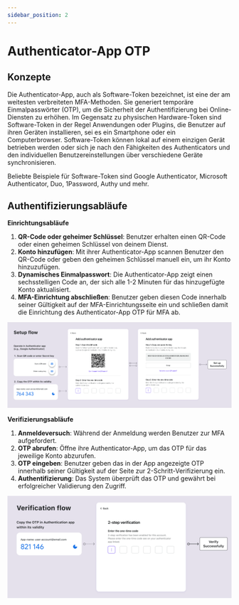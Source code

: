 ```yaml
---
sidebar_position: 2
---
```


# Authenticator-App OTP

## Konzepte

Die Authenticator-App, auch als Software-Token bezeichnet, ist eine der am weitesten verbreiteten MFA-Methoden. Sie generiert temporäre Einmalpasswörter (OTP), um die Sicherheit der Authentifizierung bei Online-Diensten zu erhöhen. Im Gegensatz zu physischen Hardware-Token sind Software-Token in der Regel Anwendungen oder Plugins, die Benutzer auf ihren Geräten installieren, sei es ein Smartphone oder ein Computerbrowser. Software-Token können lokal auf einem einzigen Gerät betrieben werden oder sich je nach den Fähigkeiten des Authenticators und den individuellen Benutzereinstellungen über verschiedene Geräte synchronisieren.

Beliebte Beispiele für Software-Token sind Google Authenticator, Microsoft Authenticator, Duo, 1Password, Authy und mehr.

## Authentifizierungsabläufe

**Einrichtungsabläufe**

1. **QR-Code oder geheimer Schlüssel**: Benutzer erhalten einen QR-Code oder einen geheimen Schlüssel von deinem Dienst.
2. **Konto hinzufügen**: Mit ihrer Authenticator-App scannen Benutzer den QR-Code oder geben den geheimen Schlüssel manuell ein, um ihr Konto hinzuzufügen.
3. **Dynamisches Einmalpasswort**: Die Authenticator-App zeigt einen sechsstelligen Code an, der sich alle 1-2 Minuten für das hinzugefügte Konto aktualisiert.
4. **MFA-Einrichtung abschließen**: Benutzer geben diesen Code innerhalb seiner Gültigkeit auf der MFA-Einrichtungsseite ein und schließen damit die Einrichtung des Authenticator-App OTP für MFA ab.

![OTP-Einrichtungsablauf](./assets/otp-set-up-flow.png)

**Verifizierungsabläufe**

1. **Anmeldeversuch**: Während der Anmeldung werden Benutzer zur MFA aufgefordert.
2. **OTP abrufen**: Öffne ihre Authenticator-App, um das OTP für das jeweilige Konto abzurufen.
3. **OTP eingeben**: Benutzer geben das in der App angezeigte OTP innerhalb seiner Gültigkeit auf der Seite zur 2-Schritt-Verifizierung ein.
4. **Authentifizierung**: Das System überprüft das OTP und gewährt bei erfolgreicher Validierung den Zugriff.

![OTP-Verifizierungsablauf](./assets/otp-verification-flow.png)
